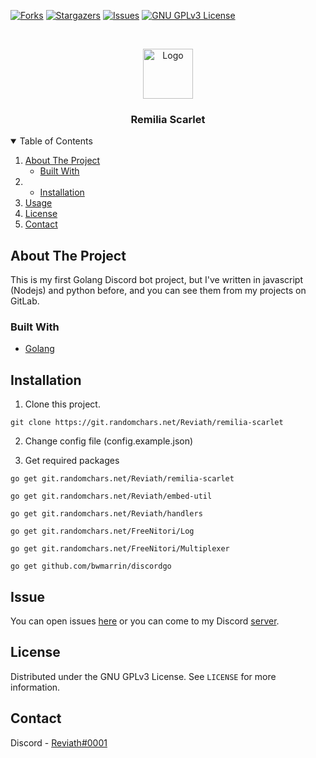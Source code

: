 
[![Forks][forks-shield]][forks-url]
[![Stargazers][stars-shield]][stars-url]
[![Issues][issues-shield]][issues-url]
[![GNU GPLv3 License][license-shield]][license-url]


<br />
<p align="center">
  <a href="https://git.randomchars.net/reviath/remilia-scarlet">
    <img src="https://cdn.discordapp.com/avatars/811652323159834646/06f90b922c91a9751df56be91833033c.webp" alt="Logo" width="80" height="80">
  </a>

  <h3 align="center">Remilia Scarlet</h3>

  <p align="center">
  </p>
</p>



<details open="open">
  <summary>Table of Contents</summary>
  <ol>
    <li>
      <a href="#about-the-project">About The Project</a>
      <ul>
        <li><a href="#built-with">Built With</a></li>
      </ul>
    </li>
    <li>
      <ul>
        <li><a href="#installation">Installation</a></li>
      </ul>
    </li>
    <li><a href="#usage">Usage</a></li>
    <li><a href="#license">License</a></li>
    <li><a href="#contact">Contact</a></li>
  </ol>
</details>


## About The Project
This is my first Golang Discord bot project, but I've written in javascript (Nodejs) and python before, and you can see them from my projects on GitLab.

### Built With

* [Golang](https://golang.org/)



## Installation

1. Clone this project.
```
git clone https://git.randomchars.net/Reviath/remilia-scarlet
```

2. Change config file (config.example.json)


3. Get required packages

```
go get git.randomchars.net/Reviath/remilia-scarlet

go get git.randomchars.net/Reviath/embed-util

go get git.randomchars.net/Reviath/handlers

go get git.randomchars.net/FreeNitori/Log

go get git.randomchars.net/FreeNitori/Multiplexer

go get github.com/bwmarrin/discordgo

```

## Issue

You can open issues [here](https://git.randomchars.net/Reviath/remilia-scarlet/-/issues/new) or you can come to my Discord [server](https://discord.gg/xqsTvtM2hk).



## License

Distributed under the GNU GPLv3 License. See `LICENSE` for more information.



## Contact

Discord - [Reviath#0001](https://discord.com/users/770218429096656917)




[forks-shield]: https://img.shields.io/github/forks/othneildrew/Best-README-Template.svg?style=for-the-badge
[forks-url]: https://git.randomchars.net/Reviath/remilia-scarlet/-/forks
[stars-shield]: https://img.shields.io/github/stars/othneildrew/Best-README-Template.svg?style=for-the-badge
[stars-url]: https://git.randomchars.net/Reviath/remilia-scarlet/-/starrers
[issues-shield]: https://img.shields.io/github/issues/othneildrew/Best-README-Template.svg?style=for-the-badge
[issues-url]: https://github.com/othneildrew/Best-README-Template/issues
[license-shield]: https://img.shields.io/github/license/othneildrew/Best-README-Template.svg?style=for-the-badge
[license-url]: https://git.randomchars.net/Reviath/remilia-scarlet/-/blob/master/LICENSE
